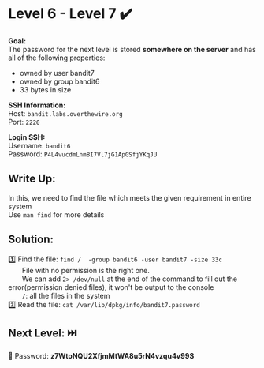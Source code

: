 # Level 6 - Level 7 :heavy_check_mark:

**Goal:**<br>
The password for the next level is stored <b>somewhere on the server</b> and has all of the following properties:<br>
- owned by user bandit7
- owned by group bandit6
- 33 bytes in size<br>

**SSH Information:**<br>
Host: `bandit.labs.overthewire.org`<br>
Port: `2220`<br>

**Login SSH:**<br>
Username: `bandit6`<br>
Password: `P4L4vucdmLnm8I7Vl7jG1ApGSfjYKqJU`<br>

## Write Up:<br>

In this, we need to find the file which meets the given requirement in entire system<br>
Use `man find` for more details<br>

## Solution:<br>
:one: Find the file: `find /  -group bandit6 -user bandit7 -size 33c`<br>
    &emsp;&emsp;File with no permission is the right one.<br>
    &emsp;&emsp;We can add `2> /dev/null` at the end of the command to fill out the error(permission denied files), it won't be output to the console<br>
    &emsp;&emsp;`/`: all the files in the system<br>
:two: Read the file: `cat /var/lib/dpkg/info/bandit7.password`<br>

## Next Level: :next_track_button:<br>
:key: Password: <b>z7WtoNQU2XfjmMtWA8u5rN4vzqu4v99S</b>
